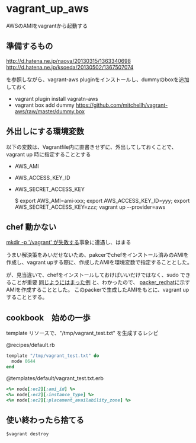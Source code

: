 vagrant_up_aws
==============

AWSのAMIをvagrantから起動する


準備するもの
------------
http://d.hatena.ne.jp/naoya/20130315/1363340698
http://d.hatena.ne.jp/ksoeda/20130502/1367507074

を参照しながら、vagrant-aws pluginをインストールし、dummyのboxを追加しておく

- vagrant plugin install vagratn-aws
- vagrant box add dummy https://github.com/mitchellh/vagrant-aws/raw/master/dummy.box 


外出しにする環境変数
------------
以下の変数は、Vagrantfile内に直書きせずに、外出してしておくことで、vagrant up 時に指定することとする

* AWS_AMI
* AWS_ACCESS_KEY_ID
* AWS_SECRET_ACCESS_KEY


    
    $ export AWS_AMI=ami-xxx; export AWS_ACCESS_KEY_ID=yyy; export AWS_SECRET_ACCESS_KEY=zzz; vagrant up --provider=aws
    
    
    
chef 動かない
------------
[mkdir -p '/vagrant' が失敗する](http://kazuki-u.hatenablog.com/entry/2013/04/02/195134)事象に遭遇し、はまる

うまい解決策をみいだせないため、pakcerでchefをインストール済みのAMIを作成し、vagrant upする際に、作成したAMIを環境変数で指定することとした。

が、見当違いで、chefをインストールしておけばいいだけではなく、sudo できることが重要
[同じようにはまった例](http://d.hatena.ne.jp/ria10/20130524/1369373707)
と、わかったので、
[packer_redhat](https://github.com/ryunosukef/packer_redhat_chef)に示すAMIを作成することとした。
このpackerで生成したAMIをもとに、vagrant upすることとする。


cookbook　始めの一歩
------------
template リソースで、"/tmp/vagrant_test.txt" を生成するレシピ

@recipes/default.rb
```ruby
template "/tmp/vagrant_test.txt" do
  mode 0644
end
```

@templates/default/vagrant_test.txt.erb
```ruby
<%= node[:ec2][:ami_id] %>
<%= node[:ec2][:instance_type] %>
<%= node[:ec2][:placement_availability_zone] %>
```



使い終わったら捨てる
-------------
`$vagrant destroy`

